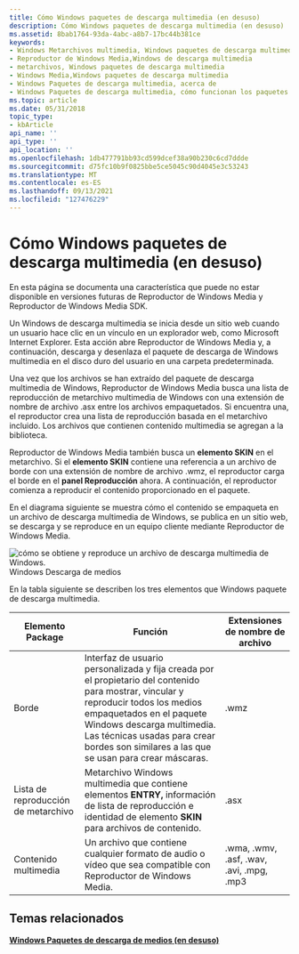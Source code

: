 ```yaml
---
title: Cómo Windows paquetes de descarga multimedia (en desuso)
description: Cómo Windows paquetes de descarga multimedia (en desuso)
ms.assetid: 8bab1764-93da-4abc-a8b7-17bc44b381ce
keywords:
- Windows Metarchivos multimedia, Windows paquetes de descarga multimedia
- Reproductor de Windows Media,Windows de descarga multimedia
- metarchivos, Windows paquetes de descarga multimedia
- Windows Media,Windows paquetes de descarga multimedia
- Windows Paquetes de descarga multimedia, acerca de
- Windows Paquetes de descarga multimedia, cómo funcionan los paquetes
ms.topic: article
ms.date: 05/31/2018
topic_type:
- kbArticle
api_name: ''
api_type: ''
api_location: ''
ms.openlocfilehash: 1db477791bb93cd599dcef38a90b230c6cd7ddde
ms.sourcegitcommit: d75fc10b9f0825bbe5ce5045c90d4045e3c53243
ms.translationtype: MT
ms.contentlocale: es-ES
ms.lasthandoff: 09/13/2021
ms.locfileid: "127476229"
---
```

# <a name="how-windows-media-download-packages-work-deprecated"></a>Cómo Windows paquetes de descarga multimedia (en desuso)

En esta página se documenta una característica que puede no estar disponible en versiones futuras de Reproductor de Windows Media y Reproductor de Windows Media SDK.

Un Windows de descarga multimedia se inicia desde un sitio web cuando un usuario hace clic en un vínculo en un explorador web, como Microsoft Internet Explorer. Esta acción abre Reproductor de Windows Media y, a continuación, descarga y desenlaza el paquete de descarga de Windows multimedia en el disco duro del usuario en una carpeta predeterminada.

Una vez que los archivos se han extraído del paquete de descarga multimedia de Windows, Reproductor de Windows Media busca una lista de reproducción de metarchivo multimedia de Windows con una extensión de nombre de archivo .asx entre los archivos empaquetados. Si encuentra una, el reproductor crea una lista de reproducción basada en el metarchivo incluido. Los archivos que contienen contenido multimedia se agregan a la biblioteca.

Reproductor de Windows Media también busca un **elemento SKIN** en el metarchivo. Si el **elemento SKIN** contiene una referencia a un archivo de borde con una extensión de nombre de archivo .wmz, el reproductor carga el borde en el **panel Reproducción** ahora. A continuación, el reproductor comienza a reproducir el contenido proporcionado en el paquete.

En el diagrama siguiente se muestra cómo el contenido se empaqueta en un archivo de descarga multimedia de Windows, se publica en un sitio web, se descarga y se reproduce en un equipo cliente mediante Reproductor de Windows Media.

![cómo se obtiene y reproduce un archivo de descarga multimedia de Windows.](images/wmd-image.png) Windows Descarga de medios

En la tabla siguiente se describen los tres elementos que Windows paquete de descarga multimedia.



| Elemento Package    | Función                                                                                                                                                                                                                                        | Extensiones de nombre de archivo                     |
|--------------------|-------------------------------------------------------------------------------------------------------------------------------------------------------------------------------------------------------------------------------------------------|------------------------------------------|
| Borde             | Interfaz de usuario personalizada y fija creada por el propietario del contenido para mostrar, vincular y reproducir todos los medios empaquetados en el paquete Windows descarga multimedia. Las técnicas usadas para crear bordes son similares a las que se usan para crear máscaras. | .wmz                                     |
| Lista de reproducción de metarchivo  | Metarchivo Windows multimedia que contiene elementos **ENTRY,** información de lista de reproducción e identidad de elemento **SKIN** para archivos de contenido.                                                                                                             | .asx                                     |
| Contenido multimedia | Un archivo que contiene cualquier formato de audio o vídeo que sea compatible con Reproductor de Windows Media.                                                                                                                                                          | .wma, .wmv, .asf, .wav, .avi, .mpg, .mp3 |



 

## <a name="related-topics"></a>Temas relacionados

<dl> <dt>

[**Windows Paquetes de descarga de medios (en desuso)**](windows-media-download-packages--deprecated.md)
</dt> </dl>

 

 




